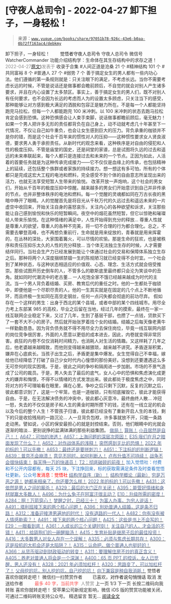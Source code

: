 # [守夜人总司令] - 2022-04-27 卸下担子，一身轻松！

> 来源：[`www.yuque.com/books/share/97051b78-926c-43e6-b0aa-0b72ff163ac4/debkmy`](https://www.yuque.com/books/share/97051b78-926c-43e6-b0aa-0b72ff163ac4/debkmy)

<ne-p id="520f42f3293818f927861ebbd5b15da4_p_0" data-lake-id="520f42f3293818f927861ebbd5b15da4_p_0"><ne-text id="ud694f042" style="color: rgb(51, 51, 51);">卸下担子，一身轻松！</ne-text></ne-p> <ne-p id="18c8b3fc6afa7f9b38d97aa54a3e147a" data-lake-id="18c8b3fc6afa7f9b38d97aa54a3e147a"><ne-text id="uf303cb1b" ne-fontsize="12" style="color: rgb(255, 255, 255);">原创</ne-text><ne-text id="ud670c15f" ne-fontsize="14">觉悟者</ne-text><ne-text id="u0cc26b08" ne-fontsize="14">守夜人总司令</ne-text></ne-p> <ne-p id="1c2163481518b4ed0bec349d4c9a532f" data-lake-id="1c2163481518b4ed0bec349d4c9a532f"><ne-text id="u1c799ed6" ne-fontsize="14" ne-bold="true" style="color: rgb(51, 51, 51);">守夜人总司令</ne-text></ne-p> <ne-p id="7a93b70f1e49cb911f7472a2bf2eab4b" data-lake-id="7a93b70f1e49cb911f7472a2bf2eab4b"><ne-text id="uafecfba7" ne-fontsize="14" style="color: rgb(51, 51, 51);">微信号</ne-text><ne-text id="uec9d7fe2" ne-fontsize="14" style="color: rgb(51, 51, 51);">WatcherCommander</ne-text></ne-p> <ne-p id="1bc96cb080d7b0146adc5f584b9c226b" data-lake-id="1bc96cb080d7b0146adc5f584b9c226b"><ne-text id="ufd289892" ne-fontsize="14" style="color: rgb(51, 51, 51);">功能介绍</ne-text><ne-text id="ub3444694" ne-fontsize="14" style="color: rgb(51, 51, 51);">结构学：生命体在其生存结构中的求存之道！</ne-text></ne-p> <ne-p id="4df677bd92b6f00a0a6bee92f0d42ffa" data-lake-id="4df677bd92b6f00a0a6bee92f0d42ffa"><ne-text id="u388f3efa" style="color: rgb(140, 140, 140);">2022-04-27</ne-text>[<ne-text id="uf5ec9111" ne-fontsize="14">原文</ne-text>](https://mp.weixin.qq.com/s?__biz=MzAxNDk1NjI2Mw==&mid=2247488345&idx=1&sn=d82dfcd2926a6afc430f0cb0c03df2bd&chksm=9b8a30d1acfdb9c77ff6065b3fc3e38c1ebc4c4796d98820f5da962a9b44c25bb825875922bc#rd))<ne-text id="u3fa517fa" ne-fontsize="14" style="color: rgb(140, 140, 140);">发表于</ne-text></ne-p> <ne-p id="14009daa343714b14f574efdd962eaa9" data-lake-id="14009daa343714b14f574efdd962eaa9"><ne-text id="u56adbad9" style="color: rgb(51, 51, 51);">收录于合集</ne-text></ne-p> <ne-p id="2052fcaa2418948a8b07382b95aa1a7d" data-lake-id="2052fcaa2418948a8b07382b95aa1a7d"><ne-text id="u54b47f59" style="color: rgb(51, 51, 51);">#人间正道是沧桑 21 个</ne-text></ne-p> <ne-p id="9de9d6e517e12eff0f808c1a222122ac" data-lake-id="9de9d6e517e12eff0f808c1a222122ac"><ne-text id="ua0bbbe0f" style="color: rgb(51, 51, 51);">#精神结构 101 个</ne-text></ne-p> <ne-p id="61fb531bef1649b2e8b9b5416fc3a4a1" data-lake-id="61fb531bef1649b2e8b9b5416fc3a4a1"><ne-text id="ua95d1b65" style="color: rgb(51, 51, 51);">#共同富裕 8 个</ne-text></ne-p> <ne-p id="63cf666fc5922ff925248d2e7aa6c7bf" data-lake-id="63cf666fc5922ff925248d2e7aa6c7bf"><ne-text id="u9dd07ffe" style="color: rgb(51, 51, 51);">#普通人 27 个</ne-text></ne-p> <ne-p id="0f387a9cd2ef03cc464ea42ac5aa4a88" data-lake-id="0f387a9cd2ef03cc464ea42ac5aa4a88"><ne-text id="u2337a984" style="color: rgb(51, 51, 51);">#弱势 7 个</ne-text></ne-p> <ne-p id="9bedaa2ede6540ba04521a6df1846834" data-lake-id="9bedaa2ede6540ba04521a6df1846834"><ne-text id="u7310bd70" style="color: rgb(51, 51, 51);">善于搞定女生的男人都有一些内功心法。他们遵循的第一条规则就是：只关注眼下的满足，不考虑长远。当你不需要考虑长远的时候，不管是说话还是做事都会瞻前顾后，不自觉的就会对别人产生诸多要求，并且在内心设置了太多禁区。事实上，善于搞定女生的男人们，既不对别人有任何要求，也不会因为长远的考虑而人为的设置太多顾虑，只关注当下的感受，那种能够让对方感到极大满足的洒脱和包容正是魅力所在。不是每一个人都能坚持跑完马拉松，但每一个人都能跑完 100 米冲刺。以 100 米冲刺的状态去跑马拉松肯定会感到恐惧。这种恐惧感会让人束手束脚，说话做事都瞻前顾后，毫无魅力！</ne-text></ne-p> <ne-p id="b35c36c3333d1717ac820eb3d55a6efe" data-lake-id="b35c36c3333d1717ac820eb3d55a6efe"><ne-text id="ub7486895" style="color: rgb(51, 51, 51);">如果一个男人把许多无形的责任都背负在自己身上，动不动就考虑几十年甚至下一代情况，不仅让自己如牛重负，也会让女生感到巨大的压力。背负承重的枷锁并不是你的错，而是这个社会千百年来的惯性对人的压抑——这种惯性要求女人贤良淑德，要求男人勇于承担责任。从新时代的观念来看，这种秩序是对自由的侵犯和人性的极度压抑。不管是庙堂的国史，还是祠堂的家谱，总是试图将久远的过去和遥远的未来串联起来，每个人都只是连接过去和未来的一个节点。正因为如此，人活着的首要任务就是为这种传承完成接力——它不仅仅是血缘上的传承，也包括精神上的延续，还包括整个族群或者家族的持续接力。想一想这有多可怕，所有的个体都只是完成这宏大工程的电池和燃料，完全感受不到个体的自由意志所呈现出来的活力，也就无法享受短暂人生带来的愉悦。</ne-text></ne-p> <ne-p id="5cecb5622e503eef2f722d1b2d511b29" data-lake-id="5cecb5622e503eef2f722d1b2d511b29"><ne-text id="u4ea108aa" style="color: rgb(51, 51, 51);">改革开放一声炮响，这个社会的男女们，开始从千百年的极度压抑中惊醒。越来越多的男女们开始意识到自己并非传承的节点，也并非整体秩序的电池和燃料。每一个觉醒的灵魂都如同在万古长夜的黑暗中睁开了眼睛。人的觉醒首先是将目光从千秋万代的久远过去和遥远未来的一片虚空中收回来，开始关注自身的喜怒哀乐，关注内心的各种欲望和诉求，关注那些能让自己感到愉悦和快乐的短暂瞬间。夜空中的烟花虽然短暂，但它以惊艳和璀璨给人带来乐愉悦。在这种情绪的满足中，人性开始得到充分的释放…</ne-text></ne-p> <ne-p id="51af654a7db59d6b4610ce6fd988b0f2" data-lake-id="51af654a7db59d6b4610ce6fd988b0f2"><ne-text id="ud43686a6" style="color: rgb(51, 51, 51);">尊重人性就是尊重人的欲望，尊重人的各种不完美，将一切不合理的行为都合理化。总之，不需要去攀登高峰，也不再想负重前行，生命就是用来绽放的，青春就是用来挥霍的，在丛林的深处，大家围着篝火，可以尽情的欢愉。那是生命的狂欢，也是被秩序和责任压抑乐太久的人性的充分释放…</ne-text></ne-p> <ne-p id="74d0966bbd2ad6d83c517d72383ae038" data-lake-id="74d0966bbd2ad6d83c517d72383ae038"><ne-text id="u2feadb88" style="color: rgb(51, 51, 51);">当个体无法独立生存的时候，人才需要结伴同行。当社会生产力已经发展到能让个体通过社会的交易和保障体系独立生存之后。那种将两个人深度捆绑禁锢一生的陈规陋习就已经变得不合时宜。一个社会到了某种状态，与这种状态相适应的价值观、心态、理念、生活方式就会倍受推崇。那些试图开历史倒车的人，不管多么的歇斯底里最终都只会沦为笑谈中的丑角。就如同时代潮流中的老古董…</ne-text></ne-p> <ne-p id="e264d1e0d609cd6e8c01140650806f3c" data-lake-id="e264d1e0d609cd6e8c01140650806f3c"><ne-text id="u72c261fb" style="color: rgb(51, 51, 51);">一人吃饱全家不饿已经越来越成为时代的主流。当一个男人背负着结婚、买房、教育后代的重任之时。他的一生都处于枷锁中，即便他是一个尽职尽责的人，他的一生其实就是在固定的几个点上不断地循环，而且终极一生如同在高空走钢丝，任何一点闪失都会彻底的前功尽弃。</ne-text></ne-p> <ne-p id="c804358efc088c119e0a86e0f4bb5aec" data-lake-id="c804358efc088c119e0a86e0f4bb5aec"><ne-text id="uc364540b" style="color: rgb(51, 51, 51);">假如存在一个这样的男生：出身于西北的某个县城，或者中部的某个四线城市。用尽全力考上东部某 985 的高校，毕业之后留在当地，经过几年的摸索，最终在一家一线互联网企业稳定下来，又过了几年，生到了基层干部，也攒了一点钱，贷款买下了一套不大不小的房子。然后就开始张罗着找个女的结婚。结婚之后每天像老黄牛一样勤勤恳恳。因为背负债务就不得不用尽全力去保住岗位，毕竟一线互联网内部的岗位竞争很厉害，外面的人愿意以更低的成本进去，因此，内卷就变得非常厉害。疯狂的内卷不仅仅消耗时间精力，也消耗人对生活的情趣。又这样耗了几年之后，他老婆越来越精致，而他则变得越来越猥琐，越来越不讲究。矛盾逐渐积累，嫌弃在心底疯长。当孩子出生之后，矛盾更是集中爆发。女生觉得自己不幸福，嫁给他已经降低了打破了自己少女时代内心憧憬的那份美好。没想到还要遭遇这么多无可奈何的现实困境。于是，彼此之间的争吵和隔阂进一步加剧。市场的不景气造成了公司的裁员。于是，男人失去了最后的底气，女人心中的恐惧和焦虑演化成更大的嫌弃和悔恨，不得不以情绪的方式发泄出来。彼此都处于极度焦虑之中，同时将对方的不可理喻看在眼里，痛在心里。争吵之后只剩下沉默，反复的沉默之后，彼此都意识到了，这是一个牢笼，也是一道枷锁，只有彻底摧毁它，彼此才能获得自由。于是，在无法解决债务的冲突中，彼此都心灰意冷，最终曲终人散… 冲冠一怒，失去的不仅仅是房子和人生的黄金时期所攒下的钱，还有在一线立足的机会以及今后的整个人生！不管孩子归谁，彼此都已经没有了重新开启人生的本钱，剩下的只是收拾残局的一路沉沦…</ne-text></ne-p> <ne-p id="4139212d843f30edf16c7a446a5d2ab8" data-lake-id="4139212d843f30edf16c7a446a5d2ab8"><ne-text id="uf3f0c4b8" style="color: rgb(51, 51, 51);">人一旦背负包袱，许多事就放不开，只能一条路走动黑。譬如说，小区的保安最担心的就是封控结束。否则，他们眼睛中的光就会逐渐的暗淡… 更别说挣的盆满钵满的那些利益集团。</ne-text></ne-p> <ne-p id="442d3a5dc68a3f9bbb8c3ceb9dbe146f" data-lake-id="442d3a5dc68a3f9bbb8c3ceb9dbe146f">[<ne-text id="u205003c7" style="color: rgb(87, 107, 149);">做局！</ne-text>](http://mp.weixin.qq.com/s?__biz=MzAxNDk1NjI2Mw==&mid=2247488230&idx=1&sn=86e717386c0aa06a0a4bbf4f9ec117aa&chksm=9b8a316eacfdb878aae8ed4ea6817620cc3ac62d7815fdfd85606464c3f2d79fcf2ce72dec77&scene=21#wechat_redirect)</ne-p> <ne-p id="e954e62c811af43474255da2899aab88" data-lake-id="e954e62c811af43474255da2899aab88">[<ne-text id="u9314ca09" style="color: rgb(87, 107, 149);">算账！</ne-text>](http://mp.weixin.qq.com/s?__biz=MzAxNDk1NjI2Mw==&mid=2247488259&idx=1&sn=2b72f3c0199cdacaa8e48eb9ad30f809&chksm=9b8a308bacfdb99d72ebcd3aaf0015c889b88f4598b093719ee8765aa8be3b3caaad95a445ae&scene=21#wechat_redirect)</ne-p> <ne-p id="1dc568b0613b97f9950f5b2581cf4f33" data-lake-id="1dc568b0613b97f9950f5b2581cf4f33">[<ne-text id="ue652a936" style="color: rgb(87, 107, 149);">小丑居然是自己！！</ne-text>](http://mp.weixin.qq.com/s?__biz=MzAxNDk1NjI2Mw==&mid=2247488135&idx=1&sn=55e611eea7203a0b5db03bf97ef6fb53&chksm=9b8a310facfdb8195803cc833b8defe1a107a60b9014e10d7b91f809a2d7781c820ae84f9e9a&scene=21#wechat_redirect)</ne-p> <ne-p id="5c4c8c33bb8a0925fd9c7863b1be6206" data-lake-id="5c4c8c33bb8a0925fd9c7863b1be6206">[<ne-text id="ua62d1d6b" style="color: rgb(87, 107, 149);">A647：可怕的渗透！</ne-text>](http://mp.weixin.qq.com/s?__biz=MzAxNDk1NjI2Mw==&mid=2247488112&idx=1&sn=d2cdb1bbea5f7a7248e4ba132c2ad922&chksm=9b8a31f8acfdb8ee225327ff157e56571bbf63b8958ad6c47d7da000b5da90fa01379222c8e1&scene=21#wechat_redirect)</ne-p> <ne-p id="951aa7ae329e69a410a0117ca2b5fc8c" data-lake-id="951aa7ae329e69a410a0117ca2b5fc8c">[<ne-text id="uc4922a32" style="color: rgb(87, 107, 149);">A657：上海问题的深层次原因！</ne-text>](http://mp.weixin.qq.com/s?__biz=MzAxNDk1NjI2Mw==&mid=2247488340&idx=1&sn=bb9bfe020176a436e7cad11092756510&chksm=9b8a30dcacfdb9ca404fcb8fa4a5d9f0c13d42875763a9f8ccc28b3c8d9f3fa0868c968026c4&scene=21#wechat_redirect)</ne-p> <ne-p id="922f7500147421b3ae31bdfc00cf4302" data-lake-id="922f7500147421b3ae31bdfc00cf4302">[<ne-text id="ue6dacc68" ne-bold="true" style="color: rgb(87, 107, 149);">E35:我们在月之暗面发现了什么？！</ne-text>](http://mp.weixin.qq.com/s?__biz=MzIzMDYwOTM0Mg==&mid=2247486632&idx=1&sn=170aeff87eb36dce354c8b2437f4b27f&chksm=e8b19479dfc61d6f08e6492954a528f20387fe2fa925747cf2b504d2bc69084f24495e972e41&scene=21#wechat_redirect)</ne-p> <ne-p id="8b3507308da11eecd3538836458c0bff" data-lake-id="8b3507308da11eecd3538836458c0bff">[<ne-text id="uc29f02a3" style="color: rgb(87, 107, 149);">A652：对作战体系的浅释！</ne-text>](http://mp.weixin.qq.com/s?__biz=MzAxNDk1NjI2Mw==&mid=2247488275&idx=1&sn=9e3ef60d6200664ea8d0eb547ba86709&chksm=9b8a309bacfdb98d5443735b057b83eae59864631e24f285972c496290ca378b2bbf5f6ab94f&scene=21#wechat_redirect)</ne-p> <ne-p id="ab174cbe897c1ed61f027e8f0c034cd0" data-lake-id="ab174cbe897c1ed61f027e8f0c034cd0">[<ne-text id="ud4247f11" style="color: rgb(87, 107, 149);">突然感到无比的恐惧！</ne-text>](http://mp.weixin.qq.com/s?__biz=MzAxNDk1NjI2Mw==&mid=2247488317&idx=1&sn=d702e629c4c60c02610df2bc5ca43f72&chksm=9b8a30b5acfdb9a3c17a37b060013361b6f4de3e53e66b2942efd9b00d32692ab63859e68dcd&scene=21#wechat_redirect)</ne-p> <ne-p id="a8686d450038827a97256380ed992c1e" data-lake-id="a8686d450038827a97256380ed992c1e">[<ne-text id="u4ab21758" style="color: rgb(87, 107, 149);">2022 年的标的 1 可以先撤！</ne-text>](http://mp.weixin.qq.com/s?__biz=MzAxNDk1NjI2Mw==&mid=2247488307&idx=1&sn=53e8829e2dee94d286e18bd6ee007c50&chksm=9b8a30bbacfdb9ada1b207e0e256b291b5e39bda02967f32247cac4ff11654ed8f85721d3b6a&scene=21#wechat_redirect)</ne-p> <ne-p id="a03612a8c5f8e7491e3d39bd621cfc1f" data-lake-id="a03612a8c5f8e7491e3d39bd621cfc1f">[<ne-text id="uffa2d90d" style="color: rgb(87, 107, 149);">A653：最终还是要拼刺刀！</ne-text>](http://mp.weixin.qq.com/s?__biz=MzAxNDk1NjI2Mw==&mid=2247488287&idx=1&sn=a06675f122e711c5d227a76bf61b4c2a&chksm=9b8a3097acfdb98177c380ec03bf9c0225bbc33bc6846dd2840cc3ac1f93b279ffe6f61c90c7&scene=21#wechat_redirect)</ne-p> <ne-p id="d952db75b3780180d88a1bbde5d64eb1" data-lake-id="d952db75b3780180d88a1bbde5d64eb1">[<ne-text id="u82ad081b" style="color: rgb(87, 107, 149);">A651：下注标的的判断逻辑！</ne-text>](http://mp.weixin.qq.com/s?__biz=MzAxNDk1NjI2Mw==&mid=2247488267&idx=1&sn=575aa2951897037ac2b4438cfca0e6ac&chksm=9b8a3083acfdb9953506ee664bf136a7509dadff35769dd996f3f34a992e1eff0d49e186e3cb&scene=21#wechat_redirect)</ne-p> <ne-p id="1d57b9b79b660167bbd30a1b7728b9ff" data-lake-id="1d57b9b79b660167bbd30a1b7728b9ff">[<ne-text id="u9f62566c" style="color: rgb(87, 107, 149);">A639：普京不会崩溃！</ne-text>](http://mp.weixin.qq.com/s?__biz=MzAxNDk1NjI2Mw==&mid=2247488084&idx=1&sn=7c8d1370795dc6496c224b27c0137762&chksm=9b8a31dcacfdb8ca47772d583074c0ce9e16f2a9a2d3a27359cb26cb851d21da814506f6a3df&scene=21#wechat_redirect)</ne-p> <ne-p id="273228d3a25b56eae56faa77e7d95af1" data-lake-id="273228d3a25b56eae56faa77e7d95af1">[<ne-text id="u1e02bca0" style="color: rgb(87, 107, 149);">意见不同时，如何判断人！</ne-text>](http://mp.weixin.qq.com/s?__biz=MzAxNDk1NjI2Mw==&mid=2247488223&idx=1&sn=4860be32308a7b853142c8d799d2b678&chksm=9b8a3157acfdb841242ae974e7ea0dc1582191bb60e7ad12f98c37506e7ddcd62410d67707fc&scene=21#wechat_redirect)</ne-p> <ne-p id="83391fb289cd2b02983131e8aa9929d5" data-lake-id="83391fb289cd2b02983131e8aa9929d5">[<ne-text id="uc58f8ef2" style="color: rgb(87, 107, 149);">卢布升值不可持续！</ne-text>](https://mp.weixin.qq.com/s?__biz=MzAxNDk1NjI2Mw==&mid=2247488186&idx=1&sn=bbaac79bae71799e8140c217bbb9a108&scene=21#wechat_redirect)</ne-p> <ne-p id="3423c8b1dac70144793c7de2a529689a" data-lake-id="3423c8b1dac70144793c7de2a529689a">[<ne-text id="u550e065a" style="color: rgb(87, 107, 149);">战争不会很快结束！</ne-text>](https://mp.weixin.qq.com/s?__biz=MzAxNDk1NjI2Mw==&mid=2247488182&idx=1&sn=3d07cd83b71988dd378865d6e40adbec&scene=21#wechat_redirect)</ne-p> <ne-p id="1fa3f1678f77093d36c089e5b8921ecd" data-lake-id="1fa3f1678f77093d36c089e5b8921ecd">[<ne-text id="ud9e98362" style="color: rgb(87, 107, 149);">每天挣一万的快递员！</ne-text>](http://mp.weixin.qq.com/s?__biz=MzAxNDk1NjI2Mw==&mid=2247488271&idx=1&sn=9115c88f9395acc716687773c9ed6a08&chksm=9b8a3087acfdb9913982c31f3b629f39b9c42dd89579cd53d92508fc7f69af6c752cc5b9ba90&scene=21#wechat_redirect)</ne-p> <ne-p id="581640583df43d54363cc89475f04633" data-lake-id="581640583df43d54363cc89475f04633">[<ne-text id="u92453c67" style="color: rgb(87, 107, 149);">T2：彻底破碎的前夜！</ne-text>](http://mp.weixin.qq.com/s?__biz=MzAxNDk1NjI2Mw==&mid=2247488278&idx=1&sn=c42101c9a0c0511fef22322ddbdab45c&chksm=9b8a309eacfdb98893b2ce26720b8293337822bddcfdd3ee7972f7b10c09f6627341477879f2&scene=21#wechat_redirect)</ne-p> <ne-p id="8c28908f50d2fc928528463d4dc63710" data-lake-id="8c28908f50d2fc928528463d4dc63710"><ne-text id="u435e782c" style="color: rgb(47, 118, 195);">加入觉悟社：付费和不公开内容都有，每天 25 块，下注挣回来，标的获取需满足条件及时查看觉悟社更新。公众号</ne-text><ne-text id="u6b4fc050" style="color: rgb(255, 0, 0);">发消息</ne-text><ne-text id="u9b37f591" ne-bold="true" style="color: rgb(255, 0, 0);">：觉悟社</ne-text></ne-p> <ne-p id="13d85f688224c2ab6d6fc954ceadddfd" data-lake-id="13d85f688224c2ab6d6fc954ceadddfd">[<ne-text id="u103784d4" ne-bold="true" style="color: rgb(87, 107, 149);">结构学自序（新）！</ne-text>](http://mp.weixin.qq.com/s?__biz=MzIzMDYwOTM0Mg==&mid=2247485283&idx=1&sn=aa2b8554b8e5040f8f959636feaa06a3&chksm=e8b19fb2dfc616a430aa381b8da0815311244e694a69809cd92d0602ac34cfe5f1f419b3745e&scene=21#wechat_redirect)</ne-p> <ne-p id="8628a661c6b3c77fef3d1c0a69ee4585" data-lake-id="8628a661c6b3c77fef3d1c0a69ee4585">[<ne-text id="ua8b04063" ne-bold="true" style="color: rgb(87, 107, 149);">结构学概论（最新）</ne-text>](http://mp.weixin.qq.com/s?__biz=MzAxNDk1NjI2Mw==&mid=2247485167&idx=1&sn=d5e962eff4a8e9770c83bc87d19d07f3&chksm=9b8a2567acfdac7154f7a62996dca874e5d186b44f3d120dcb633760318788c42d304e325313&scene=21#wechat_redirect)</ne-p> <ne-p id="f2f466eac90cd5efb4368b5a866b9d52" data-lake-id="f2f466eac90cd5efb4368b5a866b9d52">[<ne-text id="uad1d7e78" style="color: rgb(87, 107, 149);">穷是万恶之源！</ne-text>](http://mp.weixin.qq.com/s?__biz=MzAxNDk1NjI2Mw==&mid=2247483823&idx=1&sn=e54ebe9891b302dc0bf1815c76ccf8b7&chksm=9b8a2227acfdab31a05e273addd9159d4b8263d58d3c58bf214841c8189157519719c3427306&scene=21#wechat_redirect)</ne-p> <ne-p id="8af38faa2d424836752398acfd2364a2" data-lake-id="8af38faa2d424836752398acfd2364a2">[<ne-text id="ub6229f8c" style="color: rgb(87, 107, 149);">她都来相亲了，你还要怎么样！</ne-text>](http://mp.weixin.qq.com/s?__biz=MzAxNDk1NjI2Mw==&mid=2247486952&idx=1&sn=698aec6916d2eca5e758c25c4c634346&chksm=9b8a2e60acfda776b80a4f2f0d5c2fe4921fc821cdf029fa9d2fdc52fd708fc5a0b980d5d3d0&scene=21#wechat_redirect)</ne-p> <ne-p id="6e6a9a2689ef59466bef021984db4958" data-lake-id="6e6a9a2689ef59466bef021984db4958">[<ne-text id="ub12c76cb" style="color: rgb(87, 107, 149);">2022 年的标的 1 可以先撤！</ne-text>](http://mp.weixin.qq.com/s?__biz=MzAxNDk1NjI2Mw==&mid=2247488307&idx=1&sn=53e8829e2dee94d286e18bd6ee007c50&chksm=9b8a30bbacfdb9ada1b207e0e256b291b5e39bda02967f32247cac4ff11654ed8f85721d3b6a&scene=21#wechat_redirect)</ne-p> <ne-p id="d661b990c4cfce0b3c5c4750baa715ee" data-lake-id="d661b990c4cfce0b3c5c4750baa715ee">[<ne-text id="u6b2304ce" style="color: rgb(87, 107, 149);">A431：这依然是男人之间的厮杀！</ne-text>](http://mp.weixin.qq.com/s?__biz=MzIzMDYwOTM0Mg==&mid=2247485701&idx=1&sn=571c99a3870dffc7743e8eef31f21412&chksm=e8b191d4dfc618c29429d8a6ed6d0b9e7a8f0b9224aa332f9c996f4869c95ef44aabf3896670&scene=21#wechat_redirect)</ne-p> <ne-p id="af425d6d7b98eb7a8a2a1ab8f59d16c0" data-lake-id="af425d6d7b98eb7a8a2a1ab8f59d16c0">[<ne-text id="u37dc1547" ne-bold="true" style="color: rgb(87, 107, 149);">A329：最后的大门正在关闭！</ne-text>](http://mp.weixin.qq.com/s?__biz=MzIzMDYwOTM0Mg==&mid=2247485111&idx=1&sn=2083ce35e0b472ce7526e85113d70dac&chksm=e8b19e66dfc61770d3c57843c16c77a0b5591d5f80191b03f4a0013c4a65b1b8c86de2f8361b&scene=21#wechat_redirect)</ne-p> <ne-p id="6e1c7a29da093395cdcd5928995b74cd" data-lake-id="6e1c7a29da093395cdcd5928995b74cd">[<ne-text id="u7e10c117" ne-bold="true" style="color: rgb(87, 107, 149);">A395：能管好情绪和身材就赢大多数人！</ne-text>](http://mp.weixin.qq.com/s?__biz=MzIzMDYwOTM0Mg==&mid=2247485513&idx=1&sn=1d5d250c1e4db7d1b6d3072e559b4426&chksm=e8b19098dfc6198e415af60c0ba7dfa61e698a502a658c26205b2289bbd2e33502a77154c9a8&scene=21#wechat_redirect)</ne-p> <ne-p id="b357051a0d029ace4a79970860bd4a83" data-lake-id="b357051a0d029ace4a79970860bd4a83">[<ne-text id="u0d02d0cd" style="color: rgb(87, 107, 149);">A496：为什么兔子在阿富汗很主动？</ne-text>](http://mp.weixin.qq.com/s?__biz=MzIzMDYwOTM0Mg==&mid=2247486278&idx=1&sn=40d09857088bebd3c70bec1c7a500f06&chksm=e8b19397dfc61a810125242c8e395330f934390eb50bd54053ecd3f31ddc91de4e429c0f693a&scene=21#wechat_redirect)</ne-p> <ne-p id="c8be568ed7f778a32f2d934883806934" data-lake-id="c8be568ed7f778a32f2d934883806934">[<ne-text id="uacc0350b" ne-bold="true" style="color: rgb(87, 107, 149);">E10：升级所需的密度！</ne-text>](http://mp.weixin.qq.com/s?__biz=MzAxNDk1NjI2Mw==&mid=2247485337&idx=1&sn=e93780b3d10de5b467e71f326eb12838&chksm=9b8a2411acfdad07d858079223ba3eda77fe88caa8d769030eb67c15f5511fab584f8d1244ca&scene=21#wechat_redirect)</ne-p> <ne-p id="e9477563d2d32355ffecd9151ab4ff02" data-lake-id="e9477563d2d32355ffecd9151ab4ff02">[<ne-text id="uf233c0a3" ne-bold="true" style="color: rgb(87, 107, 149);">A284：啊！万箭穿心！</ne-text>](http://mp.weixin.qq.com/s?__biz=MzAxNDk1NjI2Mw==&mid=2247486135&idx=1&sn=e950149b9b9147e9199cfc6093605950&chksm=9b8a293facfda029419b911d4b4fa91c73bbaf695b206df2cf15124d843f4bf4b80673baa394&scene=21#wechat_redirect)</ne-p> <ne-p id="907f555dfa125be625eb961e13867e54" data-lake-id="907f555dfa125be625eb961e13867e54">[<ne-text id="u95577407" ne-bold="true" style="color: rgb(87, 107, 149);">梦醒之时，已经三十！</ne-text>](http://mp.weixin.qq.com/s?__biz=MzIzMDYwOTM0Mg==&mid=2247484378&idx=1&sn=e3a058584a13d7a5267315113964280d&chksm=e8b19b0bdfc6121df4af4b77d2d826fd0f4132ccfdee48132ce8cf86eb1ba45b898be83d1dc7&scene=21#wechat_redirect)</ne-p> <ne-p id="c65a91218ec5941fda94821c0cc482f9" data-lake-id="c65a91218ec5941fda94821c0cc482f9">[<ne-text id="ub2746112" style="color: rgb(87, 107, 149);">为富人办事，为穷人说话！</ne-text>](http://mp.weixin.qq.com/s?__biz=MzIzMDYwOTM0Mg==&mid=2247484462&idx=1&sn=195ebab17907fba73c69ae7a11bc40ad&chksm=e8b19cffdfc615e9b2f88327d492813afa3656859f4d67a6d831ac1cf684a54b760a8b8edcd6&scene=21#wechat_redirect)</ne-p> <ne-p id="519817f0027a9bcd5e20673ae4b289ed" data-lake-id="519817f0027a9bcd5e20673ae4b289ed">[<ne-text id="u46afa7d3" style="color: rgb(87, 107, 149);">A491：塔利班接下来的两个核心问题！</ne-text>](http://mp.weixin.qq.com/s?__biz=MzAxNDk1NjI2Mw==&mid=2247487097&idx=1&sn=fd7abf4ba489928b7b810d20cbec7dc9&chksm=9b8a2df1acfda4e7ce05f7c03df131e9d266d960945c436b89b871744b21cc352bf3cb668486&scene=21#wechat_redirect)</ne-p> <ne-p id="6b27dd8c98b94896abfb7a82cc4c2f2c" data-lake-id="6b27dd8c98b94896abfb7a82cc4c2f2c">[<ne-text id="ucbedfc90" ne-bold="true" style="color: rgb(87, 107, 149);">A396：别劝普通人结婚，这是条不归路！</ne-text>](http://mp.weixin.qq.com/s?__biz=MzIzMDYwOTM0Mg==&mid=2247485522&idx=1&sn=1ca0fbcf611840709338762d9b0740ad&chksm=e8b19083dfc61995e3d3342df95fafc121489a87589d719130dd832142d3680bd4ee07ad2d44&scene=21#wechat_redirect)</ne-p> <ne-p id="d3eca07e26798ae807daab1d9a8b5b71" data-lake-id="d3eca07e26798ae807daab1d9a8b5b71">[<ne-text id="u254a8901" ne-bold="true" style="color: rgb(87, 107, 149);">A312：准备迎接渣男遍地的时代！</ne-text>](http://mp.weixin.qq.com/s?__biz=MzAxNDk1NjI2Mw==&mid=2247486258&idx=1&sn=b0520193c2edddabe9eea73a102f0455&chksm=9b8a28baacfda1ac0e54d4268851a8be02c935fd7006b3d527d27be12be8db176322294894dc&scene=21#wechat_redirect)</ne-p> <ne-p id="2cda82fe1442b854ac976663c6f54a2a" data-lake-id="2cda82fe1442b854ac976663c6f54a2a">[<ne-text id="u11dc6d3b" style="color: rgb(87, 107, 149);">没有退路的一代人！</ne-text>](http://mp.weixin.qq.com/s?__biz=MzAxNDk1NjI2Mw==&mid=2247486533&idx=1&sn=a0d5cce0656aad467148e0642eb85a00&chksm=9b8a2fcdacfda6db79857186e953a089baf1fb678b2b071cf101c5a26e7fb9768474c94243ca&scene=21#wechat_redirect)</ne-p> <ne-p id="79919ec204b3a543afa6401d6d9589be" data-lake-id="79919ec204b3a543afa6401d6d9589be">[<ne-text id="u98d43d58" style="color: rgb(87, 107, 149);">A482：你有没有被人情感勒索？！</ne-text>](http://mp.weixin.qq.com/s?__biz=MzIzMDYwOTM0Mg==&mid=2247486235&idx=1&sn=6d5629de18d41fb43210c5fb501cfbba&chksm=e8b193cadfc61adcba98b864cdd90e5a2045fdd632b330f8f9ebedd087f8fb6593967f4afe6e&scene=21#wechat_redirect)</ne-p> <ne-p id="c8db701e165db61b7766bb3037c94de2" data-lake-id="c8db701e165db61b7766bb3037c94de2">[<ne-text id="uc8512f9d" style="color: rgb(87, 107, 149);">A491：接下来的两个核心问题！</ne-text>](http://mp.weixin.qq.com/s?__biz=MzIzMDYwOTM0Mg==&mid=2247486219&idx=1&sn=8f77517f0244ba31f7eb28e2676e17cd&chksm=e8b193dadfc61acc6d9e6029653aac696f132efc24d3b28f983ba8e4ada269ac887e6165d837&scene=21#wechat_redirect)</ne-p> <ne-p id="3d69d4d8e0dfbbadc2eb0492d933795e" data-lake-id="3d69d4d8e0dfbbadc2eb0492d933795e">[<ne-text id="u0c43e70f" ne-bold="true" style="color: rgb(87, 107, 149);">A425：这些是书上不会写的！</ne-text>](http://mp.weixin.qq.com/s?__biz=MzIzMDYwOTM0Mg==&mid=2247485662&idx=1&sn=1a8617a9ebd44891c112f3b3f6762f8a&chksm=e8b1900fdfc6191942a3ec1399a47af7cd44582c369a4e6211b0bd114d934785bf0c20fc09ab&scene=21#wechat_redirect)</ne-p> <ne-p id="ffdc07586dd48a9199aa627a2220606e" data-lake-id="ffdc07586dd48a9199aa627a2220606e">[<ne-text id="u897e681a" ne-bold="true" style="color: rgb(87, 107, 149);">E29：一眼看到底！</ne-text>](http://mp.weixin.qq.com/s?__biz=MzIzMDYwOTM0Mg==&mid=2247485301&idx=1&sn=dc6dd50c5d742ea51ce9e394de25351a&chksm=e8b19fa4dfc616b26734c3619c6fa664474fa478d2764c3370dde41d19f6035edc05f9f191e8&scene=21#wechat_redirect)</ne-p> <ne-p id="901d02a6ee7483e1e77f876d8f73d173" data-lake-id="901d02a6ee7483e1e77f876d8f73d173">[<ne-text id="u5a30f2de" ne-bold="true" style="color: rgb(87, 107, 149);">A361：人成长的三个关键时刻！</ne-text>](http://mp.weixin.qq.com/s?__biz=MzAxNDk1NjI2Mw==&mid=2247486472&idx=1&sn=8b46d73659ff81e3d7bd544e1718a94f&chksm=9b8a2f80acfda69601b059cb0180f8841eda098200c32c84ad6430bb8fbe33a9021fa7890344&scene=21#wechat_redirect)</ne-p> <ne-p id="b304d2084bb009408168d90dd1beb764" data-lake-id="b304d2084bb009408168d90dd1beb764">[<ne-text id="u2f561ff1" ne-bold="true" style="color: rgb(87, 107, 149);">关注自己的人，才会活的不错！</ne-text>](http://mp.weixin.qq.com/s?__biz=MzIzMDYwOTM0Mg==&mid=2247485305&idx=1&sn=c719ea57e5c3320c2e2629dd9a7b44e9&chksm=e8b19fa8dfc616be5fa3f8141ea0aa63d5e1335657ed97e62c1086c41eba29effe58e0c8e9dc&scene=21#wechat_redirect)</ne-p> <ne-p id="96cf7ff12d3c3028c2e1ec5d6cb084e1" data-lake-id="96cf7ff12d3c3028c2e1ec5d6cb084e1">[<ne-text id="ue155cfc6" ne-bold="true" style="color: rgb(87, 107, 149);">A411：给舔狗们的一碗醒脑汤！</ne-text>](http://mp.weixin.qq.com/s?__biz=MzIzMDYwOTM0Mg==&mid=2247485578&idx=1&sn=4c1d6ceb83cfe3026bd4ea0a647ee09b&chksm=e8b1905bdfc6194dd390ab83adb8b4b84d90d56c9dcc172ef89e818cc81d5f8ae29e0e19364b&scene=21#wechat_redirect)</ne-p> <ne-p id="7bbf7b53fbed8ea53cc44057722c8e2b" data-lake-id="7bbf7b53fbed8ea53cc44057722c8e2b">[<ne-text id="u775da206" style="color: rgb(87, 107, 149);">A415：生育补贴是继房子后的最佳投资！</ne-text>](http://mp.weixin.qq.com/s?__biz=MzIzMDYwOTM0Mg==&mid=2247485632&idx=1&sn=d1de8daf826f5061045828758f8525cf&chksm=e8b19011dfc619077e2f142f763ee35e7c18156513cb8545cb368e53c6d070a6ded504c5be2c&scene=21#wechat_redirect)</ne-p> <ne-p id="124a40ffb43a340b8bb90564e9e1c8e9" data-lake-id="124a40ffb43a340b8bb90564e9e1c8e9">[<ne-text id="u294a5fd5" style="color: rgb(87, 107, 149);">A416：大多数男人对女人存在一个误解！</ne-text>](http://mp.weixin.qq.com/s?__biz=MzIzMDYwOTM0Mg==&mid=2247485628&idx=1&sn=80723cca31f80ad3392d510361352789&chksm=e8b1906ddfc6197bfee4ffca459efcb4ac2cdae12ca2191cdcfe476a5ee462a905012b58c2aa&scene=21#wechat_redirect)</ne-p> <ne-p id="c4398960c30b32dc51ea01fb0513077b" data-lake-id="c4398960c30b32dc51ea01fb0513077b">[<ne-text id="u48b76258" ne-bold="true" style="color: rgb(87, 107, 149);">A335：必须与焦虑长期共存！</ne-text>](http://mp.weixin.qq.com/s?__biz=MzIzMDYwOTM0Mg==&mid=2247485165&idx=1&sn=f3f0957c63fa549b288f00c8b117162e&chksm=e8b19e3cdfc6172a188000afd2b522144a04ba774169824cad2067d93b5365537ff0644f6b9f&scene=21#wechat_redirect)</ne-p> <ne-p id="b241d84b8c932013be1ba51f70236799" data-lake-id="b241d84b8c932013be1ba51f70236799">[<ne-text id="u646aeea3" ne-bold="true" style="color: rgb(87, 107, 149);">A300：这是投机的大机会还是大陷阱？！</ne-text>](http://mp.weixin.qq.com/s?__biz=MzIzMDYwOTM0Mg==&mid=2247484882&idx=1&sn=b103029f41e3aede94e1a45d035cd9ac&chksm=e8b19d03dfc614153863f37ca3f9204b451e2c02ad5ca8680c120e2458e628e5329c76b2d42c&scene=21#wechat_redirect)</ne-p> <ne-p id="b2673d6b698fb88bc851fbaed786b865" data-lake-id="b2673d6b698fb88bc851fbaed786b865">[<ne-text id="u132c3b3e" style="color: rgb(87, 107, 149);">A315：认命吧，做个普通人也挺好的！</ne-text>](http://mp.weixin.qq.com/s?__biz=MzIzMDYwOTM0Mg==&mid=2247485008&idx=1&sn=bcaf70c42d4676c8f69de9f9ead1e495&chksm=e8b19e81dfc617973ba40200519407186760e32843fc6f379020da6160b0ba89870dadcae5fa&scene=21#wechat_redirect)</ne-p> <ne-p id="a50e16e5a220ab225759888335e9a2f8" data-lake-id="a50e16e5a220ab225759888335e9a2f8">[<ne-text id="u93024c17" ne-bold="true" style="color: rgb(87, 107, 149);">A366：从货币驱动到财政驱动的转变！</ne-text>](http://mp.weixin.qq.com/s?__biz=MzIzMDYwOTM0Mg==&mid=2247485347&idx=1&sn=a916df57ddc7230366719fbecc6c1704&chksm=e8b19f72dfc61664fd99844bfe3ffffb5d6f088807c84d99f11ddbc7410b2eed67bc4c615d53&scene=21#wechat_redirect)</ne-p> <ne-p id="91e1cfe9f8ad5a7730ffcdaa53c8d5e8" data-lake-id="91e1cfe9f8ad5a7730ffcdaa53c8d5e8">[<ne-text id="u91516b49" ne-bold="true" style="color: rgb(87, 107, 149);">A311：要理解住房不炒的真正含义！</ne-text>](http://mp.weixin.qq.com/s?__biz=MzIzMDYwOTM0Mg==&mid=2247484959&idx=1&sn=090583ec50bfd9febec1de463c2672f6&chksm=e8b19ecedfc617d8629080f6745c8de013cfe875de26eef6767b2d5c10782650223ed15f807b&scene=21#wechat_redirect)</ne-p> <ne-p id="bcf845afd6f5b3bb92b17863eb2cee67" data-lake-id="bcf845afd6f5b3bb92b17863eb2cee67">[<ne-text id="uc46eceae" style="color: rgb(87, 107, 149);">A405：养老对普通人将会是一个深渊！</ne-text>](http://mp.weixin.qq.com/s?__biz=MzIzMDYwOTM0Mg==&mid=2247485587&idx=1&sn=f00402b3fdc5062ee5c5382295ac4dcb&chksm=e8b19042dfc619546bf0a0905d2733d900b7594f1564f1fa7528399053b93dc53f4d14c009fb&scene=21#wechat_redirect)</ne-p> <ne-p id="308b81d85039e33eb21167bb37b76ddc" data-lake-id="308b81d85039e33eb21167bb37b76ddc">[<ne-text id="u06d34577" style="color: rgb(87, 107, 149);">A400：65 页 PPT 的控诉，女人已觉醒，男人还没有！</ne-text>](http://mp.weixin.qq.com/s?__biz=MzAxNDk1NjI2Mw==&mid=2247486616&idx=1&sn=137b4c0331b70800453c348e696ddc0e&chksm=9b8a2f10acfda6062c41e5bd66c3df597325b7278638f7c392e1d4420ac031894b3f4fae7d3f&scene=21#wechat_redirect)</ne-p> <ne-p id="446a14894a8d6c3595f877e8ee2048e6" data-lake-id="446a14894a8d6c3595f877e8ee2048e6">[<ne-text id="ude0fcba0" ne-bold="true" style="color: rgb(87, 107, 149);">A328：2021 年必须加杠杆！</ne-text>](http://mp.weixin.qq.com/s?__biz=MzIzMDYwOTM0Mg==&mid=2247485087&idx=1&sn=24d72f6a71bddb8954a03be5db246538&chksm=e8b19e4edfc617587a8ae645885a89ab8c3c6f67730a026d9c7c9a94ab3051ca480302147fc0&scene=21#wechat_redirect)</ne-p> <ne-p id="53cd64cdba9f12c63b4fa9aad4c22ab1" data-lake-id="53cd64cdba9f12c63b4fa9aad4c22ab1">[<ne-text id="uc40aeb09" ne-fontsize="13" ne-bold="true" style="color: rgb(87, 107, 149);">A320：思路变了，可以加杠杆了！</ne-text>](http://mp.weixin.qq.com/s?__biz=MzIzMDYwOTM0Mg==&mid=2247485041&idx=1&sn=add2174fa42806f885a456a072ee4fee&chksm=e8b19ea0dfc617b6734e013f780112fdd88f28ad5312ce423fea1d75da4c3757660dab175208&scene=21#wechat_redirect)</ne-p> <ne-p id="52fcf0524ac96303c9f4f1822101435e" data-lake-id="52fcf0524ac96303c9f4f1822101435e">[<ne-text id="ub7b09376" ne-bold="true" style="color: rgb(87, 107, 149);">父母挖的坑，别人挖的坑，自己挖的坑！</ne-text>](http://mp.weixin.qq.com/s?__biz=MzAxNDk1NjI2Mw==&mid=2247486426&idx=1&sn=8707934ad2fe2f8017d6b7810fd61c17&chksm=9b8a2852acfda1441fded7bab2456dd2493073ad3e5d541e1080d1739879b86c25a3a61df79a&scene=21#wechat_redirect)</ne-p> <ne-p id="eafeba926beb80fdf2551e6e95433e52" data-lake-id="eafeba926beb80fdf2551e6e95433e52">[<ne-text id="u9140ad0a" style="color: rgb(87, 107, 149);">向下兼容是种自我消耗！</ne-text>](http://mp.weixin.qq.com/s?__biz=MzAxNDk1NjI2Mw==&mid=2247486535&idx=1&sn=e87304f3a33f1cd0425186362901eb04&chksm=9b8a2fcfacfda6d92af7f3b026ef129368c01361e40f2db3be32500a1e68fb99f1f35ec22a6b&scene=21#wechat_redirect)</ne-p> <ne-p id="9d4098b588113634076ae0b54e02b3c7" data-lake-id="9d4098b588113634076ae0b54e02b3c7"><ne-text id="u64629eb1" style="color: rgb(51, 51, 51);">觉悟者</ne-text></ne-p> <ne-p id="2c88ae6e44cb5c846bfc22af32e40b68" data-lake-id="2c88ae6e44cb5c846bfc22af32e40b68"><ne-text id="ue07d342e" style="color: rgb(51, 51, 51);">喜欢你就转走吧！</ne-text></ne-p> <ne-p id="0837a92c238bf7ce5c05c2cecf95d47e" data-lake-id="0837a92c238bf7ce5c05c2cecf95d47e"><ne-text id="u438f8d29" ne-bold="true" style="color: rgb(51, 51, 51);">微信扫一扫赞赏作者</ne-text><ne-text id="udfde470e" ne-bold="true" style="color: rgb(255, 255, 255);">赞赏</ne-text></ne-p> <ne-p id="6689f71c7abf22eff6c01625eb71a992" data-lake-id="6689f71c7abf22eff6c01625eb71a992"><ne-text id="u2ecbadc6" style="color: rgb(51, 51, 51);">已喜欢，</ne-text><ne-text id="u4236c7b4">对作者说句悄悄话</ne-text></ne-p> <ne-p id="6dd4f9bdc89e55960ebfd48ce3d113eb" data-lake-id="6dd4f9bdc89e55960ebfd48ce3d113eb"><ne-text id="u43c0120b" style="color: rgb(51, 51, 51);">取消</ne-text></ne-p> <ne-p id="d4e606af38b1e4728761ef3cf57509bb" data-lake-id="d4e606af38b1e4728761ef3cf57509bb"><ne-text id="uf28fbd04" ne-fontsize="14" ne-bold="true" style="color: rgb(51, 51, 51);">发送给作者</ne-text></ne-p> <ne-p id="0bb05e10d74dea0ad0f1d4a3dfb78e1c" data-lake-id="0bb05e10d74dea0ad0f1d4a3dfb78e1c"><ne-text id="u5d1f6756" ne-bold="true" style="color: rgb(255, 255, 255);">发送</ne-text></ne-p> <ne-p id="ebc92e7e648a5688e35447426dc403da" data-lake-id="ebc92e7e648a5688e35447426dc403da"><ne-text id="u287e17cd" ne-fontsize="13" style="color: rgb(250, 81, 81);">最多 40 字，当前共字</ne-text></ne-p> <ne-p id="f9bee9aacac79b64840ac3090f931bf6" data-lake-id="f9bee9aacac79b64840ac3090f931bf6"><ne-text id="u85ac0482" style="color: rgb(136, 136, 136);"> 人赞赏</ne-text></ne-p> <ne-p id="9684575ee8192bec83775910333be95f" data-lake-id="9684575ee8192bec83775910333be95f"><ne-text id="u5855fa17" style="color: rgb(51, 51, 51);">上一页</ne-text> <ne-text id="u364ef4ae">1</ne-text><ne-text id="u57659cc5" style="color: rgb(51, 51, 51);">/3 下一页</ne-text></ne-p> <ne-p id="dd11c45a3580f389133c1d4d99660db8" data-lake-id="dd11c45a3580f389133c1d4d99660db8"><ne-text id="u88a8dd11" style="color: rgb(51, 51, 51);">长按二维码向我转账</ne-text></ne-p> <ne-p id="3514a0c45ec95e96e13c39af587a7b7f" data-lake-id="3514a0c45ec95e96e13c39af587a7b7f"><ne-text id="u8623d3ca" style="color: rgb(51, 51, 51);">喜欢你就转走吧！</ne-text></ne-p> <ne-p id="f37a761fbe578e961e4449636075b03e" data-lake-id="f37a761fbe578e961e4449636075b03e"><ne-text id="u1e9fd159" style="color: rgb(51, 51, 51);">受苹果公司新规定影响，微信 iOS 版的赞赏功能被关闭，可通过二维码转账支持公众号。</ne-text></ne-p> <ne-h3 id="fLtdX" data-lake-id="fLtdX"><ne-heading-ext><ne-heading-anchor></ne-heading-anchor><ne-heading-fold></ne-heading-fold></ne-heading-ext><ne-heading-content><ne-text id="u3b10808a" ne-fontsize="16" style="color: rgb(51, 51, 51);">精选留言</ne-text></ne-heading-content></ne-h3> <ne-p id="76bf596416c10f8266d124812a2231d7" data-lake-id="76bf596416c10f8266d124812a2231d7"><ne-text id="ue46e8c79" style="color: rgb(51, 51, 51);">暂无...</ne-text></ne-p> <ne-p id="003724c9e192e2f5e38e6fd6d32801a6" data-lake-id="003724c9e192e2f5e38e6fd6d32801a6">[<ne-text id="uc17892f1">阅读全文</ne-text>](https://mp.weixin.qq.com/s?__biz=MzIzMDYwOTM0Mg==\x26amp;mid=2247486752\x26amp;idx=1\x26amp;sn=3a967e3288db5b7d924e36914086e534\x26amp;chksm=e8b195f1dfc61ce7c971386eb678d7da286167d0f52fdd51989049844b0a550cc58e00552d2e\x26amp;scene=21#wechat_redirect)</ne-p>